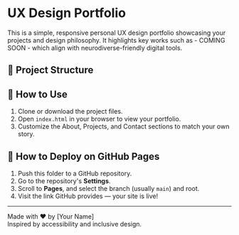 # UX Design Portfolio

This is a simple, responsive personal UX design portfolio showcasing your projects and design philosophy. It highlights key works such as - COMING SOON - which align with neurodiverse-friendly digital tools.

## 📁 Project Structure


## 🔧 How to Use

1. Clone or download the project files.
2. Open `index.html` in your browser to view your portfolio.
3. Customize the About, Projects, and Contact sections to match your own story.

## 🚀 How to Deploy on GitHub Pages

1. Push this folder to a GitHub repository.
2. Go to the repository's **Settings**.
3. Scroll to **Pages**, and select the branch (usually `main`) and root.
4. Visit the link GitHub provides — your site is live!

---

Made with ❤️ by [Your Name]  
Inspired by accessibility and inclusive design.
